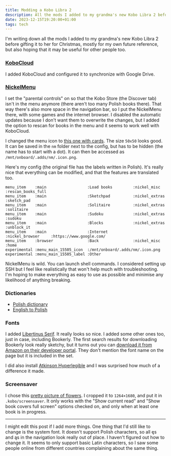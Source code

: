 ```yaml
---
title: Modding a Kobo Libra 2
description: All the mods I added to my grandma's new Kobo Libra 2 before gifting it to her for Christmas
date: 2023-12-15T19:20:00+01:00
tags: tech
---
```


I'm writing down all the mods I added to my grandma's new Kobo Libra 2 before gifting it to her for Christmas, mostly for my own future reference, but also hoping that it may be useful for other people too.

### [KoboCloud](https://github.com/fsantini/KoboCloud)
I added KoboCloud and configured it to synchronize with Google Drive.

### [NickelMenu](https://pgaskin.net/NickelMenu/)
I set the "parental controls" on so that the Kobo Store (the Discover tab) isn't in the menu anymore (there aren't too many Polish books there). That way there's also more space in the navigation bar, so I put the NickelMenu there, with some games and the internet browser. I disabled the automatic updates because I don't want them to overwrite the changes, but I added the option to rescan for books in the menu and it seems to work well with KoboCloud. 

I changed the menu icon to [this one with cards](https://icons8.com/icon/571/cards). The size `50x50` looks good. It can be saved in the `nm` folder next to the config, but has to be hidden (the name has to start with a dot). It can then be accessed as `/mnt/onboard/.adds/nm/.icon.png`.

Here's my config (the original file has the labels written in Polish). It's really nice that everything can be modified, and that the features are translated too.

```text
menu_item    :main                  :Load books         :nickel_misc        :rescan_books_full
menu_item    :main                  :Sketchpad          :nickel_extras      :sketch_pad
menu_item    :main                  :Solitaire          :nickel_extras      :solitaire
menu_item    :main                  :Sudoku             :nickel_extras      :sudoku
menu_item    :main                  :Blocks             :nickel_extras      :unblock_it
menu_item    :main                  :Internet           :nickel_browser     :https://www.google.com/
menu_item    :browser               :Back               :nickel_misc        :home
experimental :menu_main_15505_icon  :/mnt/onboard/.adds/nm/.icon.png
experimental :menu_main_15505_label :Other
```

NickelMenu is wild. You can launch shell commands. I considered setting up SSH but I feel like realistically that won't help much with troubleshooting. I'm hoping to make everything as easy to use as possible and minimise any likelihood of anything breaking.

### Dictionaries
- [Polish dictionary](https://zabałaganionemiejsce.pl/cc-sjp/)
- [English to Polish](https://download.wikdict.com/dictionaries/kobo/)

### Fonts
I added [Libertinus Serif](https://github.com/alerque/libertinus). It really looks so nice. I added some other ones too, just in case, including Bookerly. The first search results for downloading Bookerly look really sketchy, but it turns out you can [download it from Amazon on their developer portal](https://developer.amazon.com/en-US/alexa/branding/echo-guidelines/identity-guidelines/typography). They don't mention the font name on the page but it is included in the set.

I did also install [Atkinson Hyperlegible](https://brailleinstitute.org/freefont) and I was surprised how much of a difference it made.

### Screensaver
I chose this [pretty picture of flowers](https://www.pexels.com/photo/delicate-flowers-in-tilt-shift-lens-8445490/). I cropped it to `1264×1680`, and put it in `.kobo/screensaver`. It only works with the "Show current read" and "Show book covers full screen" options checked on, and only when at least one book is in progress.

---

I might edit this post if I add more things. One thing that I'd still like to change is the system font. It doesn't support Polish characters, so all ęs and ąs in the navigation look really out of place. I haven't figured out how to change it. It seems to only support basic Latin characters, so I saw some people online from different countries complaining about the same thing.
